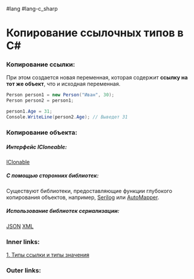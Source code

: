 #lang #lang-c_sharp

# Копирование ссылочных типов в C#

### Копирование **ссылки**:
При этом создается новая переменная, которая содержит **ссылку на тот же объект**, что и исходная переменная.

```csharp
Person person1 = new Person("Иван", 30);
Person person2 = person1;

person1.Age = 31;
Console.WriteLine(person2.Age); // Выведет 31
```

### Копирование **объекта**:

##### Интерфейс ICloneable:
[IClonable](1.%20Languages/C-sharp/0.%20Введение/3.%20Интерфейсы/IClonable.md)

##### С помощью сторонних библиотек: 
Существуют библиотеки, предоставляющие функции глубокого копирования объектов, например, [Serilog](https://github.com/serilog/serilog) или [AutoMapper](https://github.com/AutoMapper/AutoMapper).

##### Использование библиотек сериализации:
[JSON](1.%20Languages/C-sharp/Сериализация/JSON.md)
[XML](1.%20Languages/C-sharp/Сериализация/XML.md)

### Inner links:
[1. Типы ссылки и типы значения](1.%20Languages/C-sharp/0.%20Введение/1.%20Типы%20данных/1.%20Типы%20ссылки%20и%20типы%20значения.md)


### Outer links:


